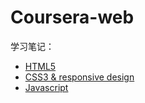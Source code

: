 # Coursera-web
学习笔记：
* [HTML5](https://github.com/Seandor/Coursera-web/blob/master/html5_notes.md)
* [CSS3 & responsive design](https://github.com/Seandor/Coursera-web/blob/master/css3_notes.md)
* [Javascript](https://github.com/Seandor/Coursera-web/blob/master/javascript_under_the_hood.md)
